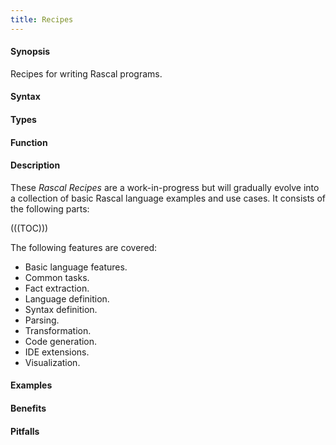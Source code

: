 ```yaml
---
title: Recipes
---
```


#### Synopsis

Recipes for writing Rascal programs.

#### Syntax

#### Types

#### Function

#### Description

These _Rascal Recipes_ are a work-in-progress but will gradually evolve into a collection of basic Rascal language examples and use cases.
It consists of the following parts:

(((TOC)))

The following features are covered:

*  Basic language features.
*  Common tasks.
*  Fact extraction.
*  Language definition.
*  Syntax definition.
*  Parsing.
*  Transformation.
*  Code generation.
*  IDE extensions.
*  Visualization.


#### Examples

#### Benefits

#### Pitfalls


